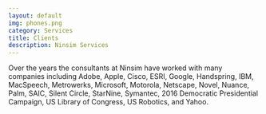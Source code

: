 ```yaml
---
layout: default
img: phones.png
category: Services
title: Clients
description: Ninsim Services
---
```

Over the years the consultants at Ninsim have worked with many companies including Adobe, Apple, Cisco, ESRI, Google, Handspring, IBM, MacSpeech, Metrowerks, Microsoft, Motorola, Netscape, Novel, Nuance, Palm, SAIC, Silent Circle, StarNine, Symantec, 2016 Democratic Presidential Campaign, US Library of Congress, US Robotics, and Yahoo.